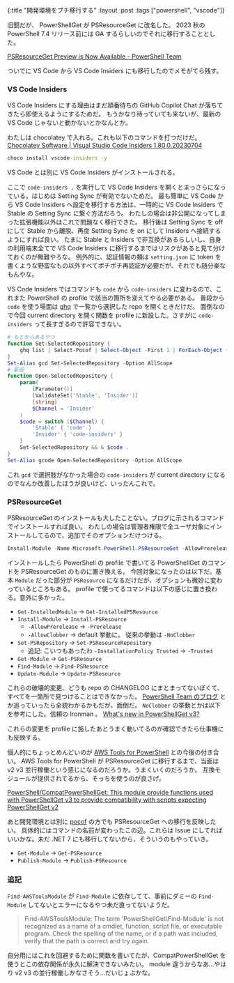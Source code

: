 {:title "開発環境をプチ移行する"
:layout :post
:tags ["powershell", "vscode"]}

旧聞だが、 PowerShellGet が PSResourceGet に改名した。
2023 秋の PowerShell 7.4 リリース前には GA するらしいのでそれに移行することとした。

[PSResourceGet Preview is Now Available - PowerShell Team](https://devblogs.microsoft.com/powershell/psresourceget-preview-is-now-available/)

ついでに VS Code から VS Code Insiders にも移行したのでメモがてら残す。

### VS Code Insiders

VS Code Insiders にする理由はまだ順番待ちの GitHub Copilot Chat が落ちてきたら即使えるようにするためだ。
もうかなり待っていても来ないが、最新の VS Code じゃないと動かないとかなんとか。

わたしは chocolatey で入れる。これも以下のコマンドを打つだけだ。
[Chocolatey Software | Visual Studio Code Insiders 1.80.0.20230704](https://community.chocolatey.org/packages/vscode-insiders)

```bat
choco install vscode-insiders -y
```

VS Code とは別に VS Code Insiders がインストールされる。

ここで `code-insiders .` を実行して VS Code Insiders を開くとまっさらになっている。はじめは Setting Sync が有効でないためだ。
最も簡単に VS Code から VS Code Insiders へ設定を移行する方法は、一時的に VS Code Insiders で Stable の Setting Sync に繋ぐ方法だろう。
わたしの場合は非公開になってしまった拡張機能以外はこれで問題なく移行できた。
移行後は Setting Sync を off にして Stable から離脱、再度 Setting Sync を on にして Insiders へ接続するようにすれば良い。
たまに Stable と Insiders で非互換があるらしいし、自身の利用端末全てで VS Code Insiders に移行するまではリスクがあると見て分けておくのが無難やろな。
例外的に、認証情報の類は `setting.json` に token を書くような野蛮なもの以外すべてポチポチ再認証が必要だが、それでも随分楽なもんやな。

VS Code Insiders ではコマンドも `code` から `code-insiders` に変わるので、これまた PowerShell の profile で該当の箇所を変えてやる必要がある。
普段から `code` を使う場面は [ghq](https://github.com/x-motemen/ghq) で一覧から選択した repo を開くときだけだ。
面倒なので今回 current directory を開く関数を profile に新設した。さすがに `code-insiders` って長すぎるので許容できない。

```powershell
# もとからあるやつ
function Set-SelectedRepository {
    ghq list | Select-Pocof | Select-Object -First 1 | ForEach-Object { Set-Location "$(ghq root)/$_" }
}
Set-Alias gcd Set-SelectedRepository -Option AllScope
# 新設
function Open-SelectedRepository {
    param(
        [Parameter()]
        [ValidateSet('Stable', 'Insider')]
        [string]
        $Channel = 'Insider'
    )
    $code = switch ($Channel) {
        'Stable' { 'code' }
        'Insider' { 'code-insiders' }
    }
    Set-SelectedRepository && & $code .
}
Set-Alias gcode Open-SelectedRepository -Option AllScope
```

これ `gcd` で選択肢がなかった場合の `code-insiders` が current directory になるのでなんか改善したほうが良いけど、いったんこれで。

### PSResourceGet

PSResourceGet のインストールも大したことない。ブログに示されるコマンドでインストールすれば良い。
わたしの場合は管理者権限で全ユーザ対象にインストールしてるので、追加でそのオプションだけつける。

```powershell
Install-Module -Name Microsoft.PowerShell.PSResourceGet -AllowPrerelease -Scope AllUsers
```

インストールしたら PowerShell の profile で書いてる PowerShellGet のコマンドを PSResourceGet のものに置き換える。
今回対象になったのは以下だ。基本 `Module` だった部分が `PSResource` になるだけだが、オプションも微妙に変わっているところもある。
profile で使ってるコマンドは以下の感じに置き換わる。意外に多かった。

- `Get-InstalledModule` -> `Get-InstalledPSResource`
- `Install-Module` -> `Install-PSResource`
  - `-AllowPrerelease` -> `-Prerelease`
  - `-AllowClobber` -> default 挙動に。 従来の挙動は `-NoClobber`
- `Set-PSRepository` -> `Set-PSResourceRepository`
  - 追記: こいつもあったわ `-InstallationPolicy Trusted` -> `-Trusted`
- `Get-Module` -> `Get-PSResource`
- `Find-Module` -> `Find-PSResource`
- `Update-Module` -> `Update-PSResource`

これらの破壊的変更、どうも repo の CHANGELOG にまとまってないぽくて、すべてを一箇所で見つけることはできなかった。
[PowerShell Team のブログ](https://devblogs.microsoft.com/powershell/psresourceget-preview-is-now-available/) とか追っていったら全貌わかるかもだが、面倒だ。
`NoClobber` の挙動とかは以下を参考にした。信頼の Ironman 。
[What's new in PowerShellGet v3?](https://blog.ironmansoftware.com/powershellget-v3/)

これらの変更を profile に施したあとうまく動いてるのが確認できたら仕事機にも反映する。

個人的にちょっとめんどいのが [AWS Tools for PowerShell](https://github.com/aws/aws-tools-for-powershell) との今後の付き合い。
AWS Tools for PowerShell が PSResourceGet に移行するまで、当面は v2 v3 並行稼働という感じになるのだろうか。うまくいくのだろうか。
互換モジュールが提供されてるから、そっちを使うのが良さげ。

[PowerShell/CompatPowerShellGet: This module provide functions used with PowerShellGet v3 to provide compatibility with scripts expecting PowerShellGet v2](https://github.com/PowerShell/CompatPowerShellGet)

あと開発環境とは別に [pocof](https://github.com/krymtkts/pocof/) の方でも PSResourceGet への移行を反映したい。
具体的にはコマンドの名前が変わったこの辺。これらは Issue にしてればいいかな。未だ .NET 7 にも移行してないから、そういうのもやっていき。

- `Get-Module` -> `Get-PSResource`
- `Publish-Module` -> `Publish-PSResource`

### 追記

`Find-AWSToolsModule` が `Find-Module` に依存してて、事前にダミーの `Find-Module` してないとエラーになるやつ未だ直ってないようだ。

> Find-AWSToolsModule: The term 'PowerShellGet\Find-Module' is not recognized as a name of a cmdlet, function, script file, or executable program. Check the spelling of the name, or if a path was included, verify that the path is correct and try again.

自分用にはこれを回避するために関数を書いてたが、CompatPowerShellGet を使うとこの依存関係が永久に解決できないみたい。
module 違うからなあ...やはり v2 v3 の並行稼働しかなさそう...だいじょぶかな。
